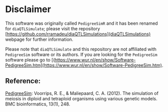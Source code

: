 # Disclaimer

This software was originally called `PedigreeSimR` and it has been renamed for `diaQTLSimulate`; please visit the repository [https://github.com/rramadeu/diaQTLSimulations](diaQTLSimulations) webpage for further information.

Please note that `diaQTLSimulate` and this repository are not affiliated with `PedigreeSim` software or its authors. If you are looking for the `PedigreeSim` software please go to [(https://www.wur.nl/en/show/Software-PedigreeSim.htm](https://www.wur.nl/en/show/Software-PedigreeSim.htm).

## Reference:

[PedigreeSim](https://www.wur.nl/en/show/Software-PedigreeSim.htm): Voorrips, R. E., & Maliepaard, C. A. (2012). The simulation of meiosis in diploid and tetraploid organisms using various genetic models. BMC bioinformatics, 13(1), 248.
